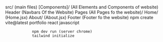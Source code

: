 src/ 
    (main files)
    [Components]/
                    (All Elements and Components of website)
                Header (Navbars Of the Website)
                Pages (All Pages fo the website)/
                                                 Home/ (Home.jsx)
                                                 About/ (About.jsx)
                Footer (Footer fo the website)
                npm create vite@latest portfolio
                react
                javascript
                
                npm dev run (server chrome)
                tailwind initialize 


